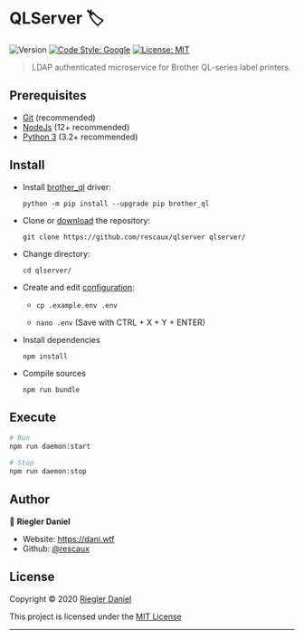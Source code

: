 # QLServer 🏷
![Version](https://img.shields.io/badge/version-1.0.0-blue.svg?cacheSeconds=2592000)
[![Code Style: Google](https://img.shields.io/badge/code%20style-google-blueviolet.svg)](https://github.com/google/gts)
[![License: MIT](https://img.shields.io/badge/License-MIT-yellow.svg)](https://opensource.org/licenses/MIT)

> LDAP authenticated microservice for Brother QL-series label printers.

## Prerequisites

- [Git](https://git-scm.com/) (recommended)
- [NodeJs](https://nodejs.org/download/) (12+ recommended)
- [Python 3](https://www.python.org/downloads/) (3.2+ recommended)

## Install

- Install [brother_ql](https://pypi.org/project/brother-ql/) driver: 

    `python -m pip install --upgrade pip brother_ql`
- Clone or [download](https://github.com/rescaux/qlserver/archive/master.zip) the repository:

    `git clone https://github.com/rescaux/qlserver qlserver/`
- Change directory: 
    
    `cd qlserver/`
- Create and edit [configuration](https://github.com/rescaux/qlserver/blob/master/.example.env):

    - `cp .example.env .env`
    
    - `nano .env` (Save with CTRL + X + Y + ENTER)
- Install dependencies

    `npm install`
- Compile sources

    `npm run bundle`

## Execute

```sh
# Run
npm run daemon:start

# Stop
npm run daemon:stop
```

## Author

👤 **Riegler Daniel**

* Website: https://dani.wtf
* Github: [@rescaux](https://github.com/rescaux)

## License

Copyright © 2020 [Riegler Daniel](https://github.com/rescaux)

This project is licensed under the [MIT License](https://opensource.org/licenses/MIT)

***
